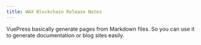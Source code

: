 ```yaml
---
title: WAX Blockchain Release Notes
---
```


VuePress basically generate pages from Markdown files. So you can use it to generate documentation or blog sites easily.
